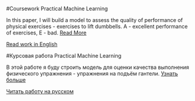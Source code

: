 #Coursework Practical Machine Learning

In this paper, I will build a model to assess the quality of performance of physical exercises - exercises to lift dumbbells. A - excellent performance of exercises, E - bad. [Read More](http://groupware.les.inf.puc-rio.br/har#weight_lifting_exercises)

[Read work in English](https://rawgit.com/Tolsi/Practical-Machine-Learning-Coursework/master/course.en.html)

#Курсовая работа Practical Machine Learning

В этой работе я буду строить модель для оценки качества выполнения физического упражнения - упражнения на подъём гантели. [Узнать больше](http://groupware.les.inf.puc-rio.br/har#weight_lifting_exercises)

[Читать работу на русском](https://rawgit.com/Tolsi/Practical-Machine-Learning-Coursework/master/course.ru.html)
